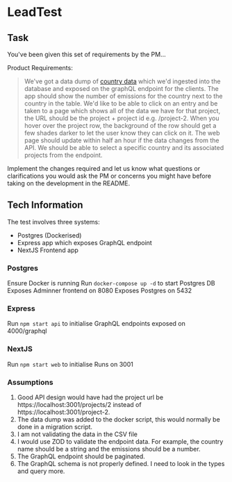 # LeadTest

## Task

You've been given this set of requirements by the PM...

Product Requirements:

>  We've got a data dump of [country data](./countries.csv) which we'd ingested into the database and exposed on the graphQL endpoint for the clients. 
>  The app should show the number of emissions for the country next to the country in the table.
>  We'd like to be able to click on an entry and be taken to a page which shows all of the data we have for that project, the URL should be the project + project id e.g. /project-2. 
>  When you hover over the project row, the background of the row should get a few shades darker to let the user know they can click on it. 
>  The web page should update within half an hour if the data changes from the API. 
>  We should be able to select a specific country and its associated projects from the endpoint.

Implement the changes required and let us know what questions or clarifications you would ask the PM or concerns you might have before taking on the development in the README. 

## Tech Information

The test involves three systems:
* Postgres (Dockerised)
* Express app which exposes GraphQL endpoint
* NextJS Frontend app

### Postgres

Ensure Docker is running
Run `docker-compose up -d` to start Postgres DB
Exposes Adminner frontend on 8080
Exposes Postgres on 5432

### Express

Run `npm start api` to initialise
GraphQL endpoints exposed on 4000/graphql

### NextJS

Run `npm start web` to initialise
Runs on 3001


### Assumptions

1) Good API design would have had the project url be https://localhost:3001/projects/2 instead of https://localhost:3001/project-2.  
2) The data dump was added to the docker script, this would normally be done in a migration script.
3) I am not validating the data in the CSV file
4) I would use ZOD to validate the endpoint data. For example, the country name should be a string and the emissions should be a number.
5) The GraphQL endpoint should be paginated.
6) The GraphQL schema is not properly defined. I need to look in the types and query more. 
